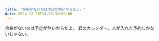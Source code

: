 ```yaml
---
title: "余裕がないのは予定が無いからだよ。"
date: 2024-12-20T14:20:32+09:00
---
```

余裕がないのは予定が無いからだよ。
君のカレンダー、人が入れた予約しかないじゃない。
